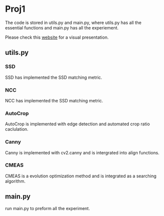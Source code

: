 # Proj1

The code is stored in utils.py and main.py, where utils.py has all the essential functions and main.py has all the experiement.

Please check this [website](https://www.andrew.cmu.edu/course/16-726-sp23/projects/linjiw/proj1/) for a visual presentation.


## utils.py

### SSD

SSD has implemented the SSD matching metric.

### NCC

NCC has implemented the SSD matching metric.


### AutoCrop

AutoCrop is implemented with edge detection and automated crop ratio caclulation.

### Canny

Canny is implemented with cv2.canny and is intergrated into align functions.

### CMEAS

CMEAS is a evolution optimization method and is integrated as a searching algorithm.

## main.py

run main.py to preform all the experiment.

